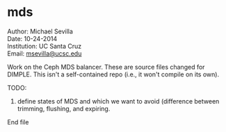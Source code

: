 mds
====
Author: Michael Sevilla  
Date: 10-24-2014  
Institution: UC Santa Cruz  
Email: msevilla@ucsc.edu  


Work on the Ceph MDS balancer. These are source files changed for DIMPLE. This isn't a self-contained repo (i.e., it won't compile on its own).

TODO:  
1. define states of MDS and which we want to avoid (difference between trimming, flushing, and expiring.  

End file

